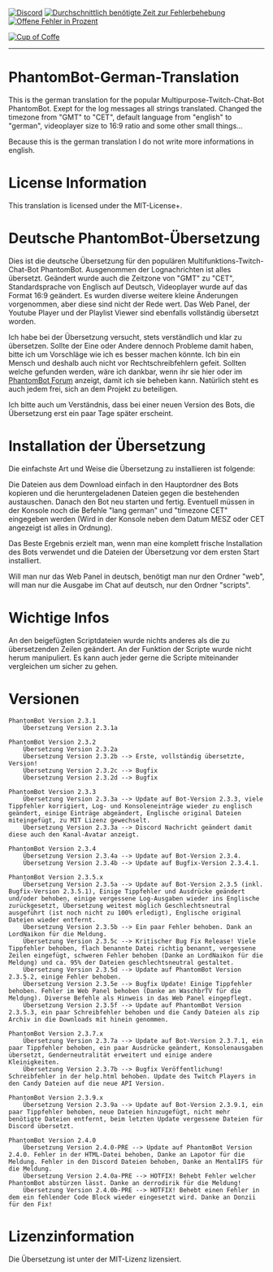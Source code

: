 [![Discord](https://discordapp.com/api/guilds/240072919722622977/widget.png)](https://discord.gg/JKJU3Zd)  [![Durchschnittlich benötigte Zeit zur Fehlerbehebung](http://isitmaintained.com/badge/resolution/X00LA/PhantomBot-German-Translation.svg)](http://isitmaintained.com/project/X00LA/PhantomBot-German-Translation "Average time to resolve an issue")  [![Offene Fehler in Prozent](http://isitmaintained.com/badge/open/X00LA/PhantomBot-German-Translation.svg)](http://isitmaintained.com/project/X00LA/PhantomBot-German-Translation "Percentage of issues still open")
   
[![Cup of Coffe](http://i.imgur.com/ycclOX9.png)](https://www.paypal.com/cgi-bin/webscr?cmd=_s-xclick&hosted_button_id=QF69JHHKBYV9A)

---

# PhantomBot-German-Translation

This is the german translation for the popular Multipurpose-Twitch-Chat-Bot PhantomBot.
Exept for the log messages all strings translated.
Changed the timezone from "GMT" to "CET", default language from "english" to "german", videoplayer size to 16:9 ratio and some other small things...

Because this is the german translation I do not write more informations in english.

# License Information

This translation is licensed under the MIT-License+.


# Deutsche PhantomBot-Übersetzung

Dies ist die deutsche Übersetzung für den populären Multifunktions-Twitch-Chat-Bot PhantomBot.
Ausgenommen der Lognachrichten ist alles übersetzt.
Geändert wurde auch die Zeitzone von "GMT" zu "CET", Standardsprache von Englisch auf Deutsch, Videoplayer wurde auf das Format 16:9 geändert. Es wurden diverse weitere kleine Änderungen vorgenommen, aber diese sind nicht der Rede wert.
Das Web Panel, der Youtube Player und der Playlist Viewer sind ebenfalls vollständig übersetzt worden.

Ich habe bei der Übersetzung versucht, stets verständlich und klar zu übersetzen. Sollte der Eine oder Andere dennoch Probleme damit haben, bitte ich um Vorschläge wie ich es besser machen könnte. Ich bin ein Mensch und deshalb auch nicht vor Rechtschreibfehlern gefeit. Sollten welche gefunden werden, wäre ich dankbar, wenn ihr sie hier oder im <a href="https://community.phantombot.tv/topic/797/german-translation-github" target="_blank">PhantomBot Forum</a> anzeigt, damit ich sie beheben kann. Natürlich steht es auch jedem frei, sich an dem Projekt zu beteiligen.

Ich bitte auch um Verständnis, dass bei einer neuen Version des Bots, die Übersetzung erst ein paar Tage später erscheint.


# Installation der Übersetzung

Die einfachste Art und Weise die Übersetzung zu installieren ist folgende:

Die Dateien aus dem Download einfach in den Hauptordner des Bots kopieren und die heruntergeladenen Dateien gegen die bestehenden austauschen.
Danach den Bot neu starten und fertig.
Eventuell müssen in der Konsole noch die Befehle "lang german" und "timezone CET" eingegeben werden (Wird in der Konsole neben dem Datum MESZ oder CET angezeigt ist alles in Ordnung).

Das Beste Ergebnis erzielt man, wenn man eine komplett frische Installation des Bots verwendet und die Dateien der Übersetzung vor dem ersten Start installiert.

Will man nur das Web Panel in deutsch, benötigt man nur den Ordner "web", will man nur die Ausgabe im Chat auf deutsch, nur den Ordner "scripts".


# Wichtige Infos

An den beigefügten Scriptdateien wurde nichts anderes als die zu übersetzenden Zeilen geändert. An der Funktion der Scripte wurde nicht herum manipuliert. Es kann auch jeder gerne die Scripte miteinander vergleichen um sicher zu gehen.

# Versionen

    PhantomBot Version 2.3.1
        Übersetzung Version 2.3.1a
        
    PhantomBot Version 2.3.2
        Übersetzung Version 2.3.2a
        Übersetzung Version 2.3.2b --> Erste, vollständig übersetzte, Version!
        Übersetzung Version 2.3.2c --> Bugfix
        Übersetzung Version 2.3.2d --> Bugfix
		
    PhantomBot Version 2.3.3
        Übersetzung Version 2.3.3a --> Update auf Bot-Version 2.3.3, viele Tippfehler korrigiert, Log- und Konsoleneinträge wieder zu englisch geändert, einige Einträge abgeändert, Englische original Dateien miteingefügt, zu MIT Lizenz gewechselt.
        Übersetzung Version 2.3.3a --> Discord Nachricht geändert damit diese auch den Kanal-Avatar anzeigt.

    PhantomBot Version 2.3.4
        Übersetzung Version 2.3.4a --> Update auf Bot-Version 2.3.4.
        Übersetzung Version 2.3.4b --> Update auf Bugfix-Version 2.3.4.1.

    PhantomBot Version 2.3.5.x
	    Übersetzung Version 2.3.5a --> Update auf Bot-Version 2.3.5 (inkl. Bugfix-Version 2.3.5.1), Einige Tippfehler und Ausdrücke geändert und/oder behoben, einige vergessene Log-Ausgaben wieder ins Englische zurückgesetzt, Übersetzung weitest möglich Geschlechtsneutral ausgeführt (ist noch nicht zu 100% erledigt), Englische original Dateien wieder entfernt.
	    Übersetzung Version 2.3.5b --> Ein paar Fehler behoben. Dank an LordNaikon für die Meldung.
        Übersetzung Version 2.3.5c --> Kritischer Bug Fix Release! Viele Tippfehler behoben, flach benannte Datei richtig benannt, vergessene Zeilen eingefügt, schweren Fehler behoben (Danke an LordNaikon für die Meldung) und ca. 95% der Dateien geschlechtsneutral gestaltet. 
        Übersetzung Version 2.3.5d --> Update auf PhantomBot Version 2.3.5.2, einige Fehler behoben.
        Übersetzung Version 2.3.5e --> Bugfix Update! Einige Tippfehler behoben. Fehler im Web Panel behoben (Danke an WaschbrTV für die Meldung). Diverse Befehle als Hinweis in das Web Panel eingepflegt.
        Übersetzung Version 2.3.5f --> Update auf PhantomBot Version 2.3.5.3, ein paar Schreibfehler behoben und die Candy Dateien als zip Archiv in die Downloads mit hinein genommen.

    PhantomBot Version 2.3.7.x
        Übersetzung Version 2.3.7a --> Update auf Bot-Version 2.3.7.1, ein paar Tippfehler behoben, ein paar Ausdrücke geändert, Konsolenausgaben übersetzt, Genderneutralität erweitert und einige andere Kleinigkeiten.
        Übersetzung Version 2.3.7b --> Bugfix Veröffentlichung! Schreibfehler in der help.html behoben. Update des Twitch Players in den Candy Dateien auf die neue API Version.
        
    PhantomBot Version 2.3.9.x
        Übersetzung Version 2.3.9a --> Update auf Bot-Version 2.3.9.1, ein paar Tippfehler behoben, neue Dateien hinzugefügt, nicht mehr benötigte Dateien entfernt, beim letzten Update vergessene Dateien für Discord übersetzt.
        
    PhantomBot Version 2.4.0
        Übersetzung Version 2.4.0-PRE --> Update auf PhantomBot Version 2.4.0. Fehler in der HTML-Datei behoben, Danke an Lapotor für die Meldung. Fehler in den Discord Dateien behoben, Danke an MentalIFS für die Meldung.
        Übersetzung Version 2.4.0a-PRE --> HOTFIX! Behebt Fehler welcher PhantomBot abstürzen lässt. Danke an derrodirik für die Meldung!
        Übersetzung Version 2.4.0b-PRE --> HOTFIX! Behebt einen Fehler in dem ein fehlender Code Block wieder eingesetzt wird. Danke an Donzii für den Fix!

# Lizenzinformation

Die Übersetzung ist unter der MIT-Lizenz lizensiert.
